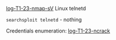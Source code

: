 [log-T1-23-nmap-sV](./log-T1-23-nmap-sV.md)
Linux telnetd

`searchsploit telnetd` - nothing

Credentials enumeration:
[log-T1-23-ncrack](./log-T1-23-ncrack.md) 